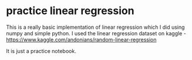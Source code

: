 # practice linear regression

This is a really basic implementation of linear regression which I did using numpy and simple python. 
I used the linear regression dataset on kaggle - https://www.kaggle.com/andonians/random-linear-regression

It is just a practice notebook.
